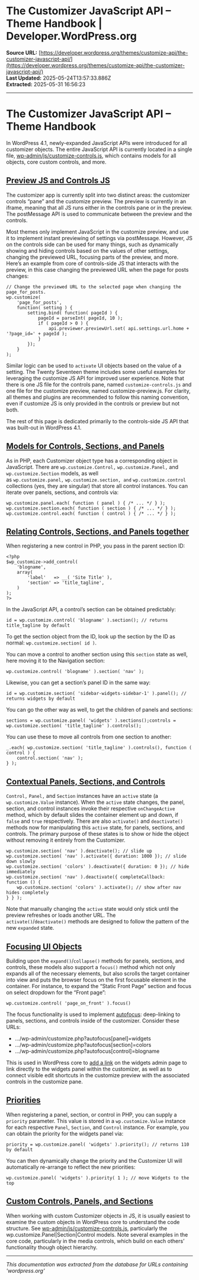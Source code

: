 # The Customizer JavaScript API – Theme Handbook | Developer.WordPress.org

**Source URL:** [https://developer.wordpress.org/themes/customize-api/the-customizer-javascript-api/](https://developer.wordpress.org/themes/customize-api/the-customizer-javascript-api/)  
**Last Updated:** 2025-05-24T13:57:33.886Z  
**Extracted:** 2025-05-31 16:56:23

---

# The Customizer JavaScript API – Theme Handbook

In WordPress 4.1, newly-expanded JavaScript APIs were introduced for all customizer objects. The entire JavaScript API is currently located in a single file, [wp-admin/js/customize-controls.js](https://core.trac.wordpress.org/browser/trunk/src/js/_enqueues/wp/customize/controls.js), which contains models for all objects, core custom controls, and more.

## [Preview JS and Controls JS](#preview-js-and-controls-js)

The customizer app is currently split into two distinct areas: the customizer controls “pane” and the customize preview. The preview is currently in an iframe, meaning that all JS runs either in the controls pane or in the preview. The postMessage API is used to communicate between the preview and the controls.

Most themes only implement JavaScript in the customize preview, and use it to implement instant previewing of settings via postMessage. However, JS on the controls side can be used for many things, such as dynamically showing and hiding controls based on the values of other settings, changing the previewed URL, focusing parts of the preview, and more. Here’s an example from core of controls-side JS that interacts with the preview, in this case changing the previewed URL when the page for posts changes:

```
// Change the previewed URL to the selected page when changing the page_for_posts.
wp.customize(
	'page_for_posts',
	function( setting ) {
		setting.bind( function( pageId ) {
			pageId = parseInt( pageId, 10 );
			if ( pageId > 0 ) {
				api.previewer.previewUrl.set( api.settings.url.home + '?page_id=' + pageId );
			}
		});
	}
);
```

Similar logic can be used to `activate` UI objects based on the value of a setting. The Twenty Seventeen theme includes some useful examples for leveraging the customize JS API for improved user experience. Note that there is one JS file for the controls pane, named `customize-controls.js` and one file for the customize preview, named customize-preview.js. For clarity, all themes and plugins are recommended to follow this naming convention, even if customize JS is only provided in the controls or preview but not both.

The rest of this page is dedicated primarily to the controls-side JS API that was built-out in WordPress 4.1.

## [Models for Controls, Sections, and Panels](#models-for-controls-sections-and-panels)

As in PHP, each Customizer object type has a corresponding object in JavaScript. There are `wp.customize.Control,` `wp.customize.Panel,` and `wp.customize.Section` models, as well as `wp.customize.panel,` `wp.customize.section, and` `wp.customize.control` collections (yes, they are singular) that store all control instances. You can iterate over panels, sections, and controls via:

```
wp.customize.panel.each( function ( panel ) { /* ... */ } );
wp.customize.section.each( function ( section ) { /* ... */ } );
wp.customize.control.each( function ( control ) { /* ... */ } );
```

## [Relating Controls, Sections, and Panels together](#relating-controls-sections-and-panels-together)

When registering a new control in PHP, you pass in the parent section ID:

```
<?php
$wp_customize->add_control(
	'blogname',
	array(
		'label'   => __( 'Site Title' ),
		'section' => 'title_tagline',
	)
);
?>
```

In the JavaScript API, a control’s section can be obtained predictably:

```
id = wp.customize.control( 'blogname' ).section(); // returns title_tagline by default
```

To get the section object from the ID, look up the section by the ID as normal: `wp.customize.section( id )`.

You can move a control to another section using this `section` state as well, here moving it to the Navigation section:

```
wp.customize.control( 'blogname' ).section( 'nav' );
```

Likewise, you can get a section’s panel ID in the same way:

```
id = wp.customize.section( 'sidebar-widgets-sidebar-1' ).panel(); // returns widgets by default
```

You can go the other way as well, to get the children of panels and sections:  

```
sections = wp.customize.panel( 'widgets' ).sections();controls = wp.customize.section( 'title_tagline' ).controls();
```

You can use these to move all controls from one section to another:

```
_.each( wp.customize.section( 'title_tagline' ).controls(), function ( control ) {  
    control.section( 'nav' );
} );
```

## [Contextual Panels, Sections, and Controls](#contextual-panels-sections-and-controls)

`Control,` `Panel,` and `Section` instances have an `active` state (a `wp.customize.Value` instance). When the `active` state changes, the panel, section, and control instances invoke their respective `onChangeActive` method, which by default slides the container element up and down, if `false` and `true` respectively. There are also `activate()` and `deactivate()` methods now for manipulating this `active` state, for panels, sections, and controls. The primary purpose of these states is to show or hide the object without removing it entirely from the Customizer.

```
wp.customize.section( 'nav' ).deactivate(); // slide up
wp.customize.section( 'nav' ).activate({ duration: 1000 }); // slide down slowly
wp.customize.section( 'colors' ).deactivate({ duration: 0 }); // hide immediately
wp.customize.section( 'nav' ).deactivate({ completeCallback:
function () {  
    wp.customize.section( 'colors' ).activate(); // show after nav hides completely
} } );
```

Note that manually changing the `active` state would only stick until the preview refreshes or loads another URL. The `activate()`/`deactivate()` methods are designed to follow the pattern of the new `expanded` state.

## [Focusing UI Objects](#focusing-ui-objects)

Building upon the `expand()`/`collapse()` methods for panels, sections, and controls, these models also support a `focus()` method which not only expands all of the necessary elements, but also scrolls the target container into view and puts the browser focus on the first focusable element in the container. For instance, to expand the “Static Front Page” section and focus on select dropdown for the “Front page”:

```
wp.customize.control( 'page_on_front' ).focus()
```

The focus functionality is used to implement [autofocus](https://core.trac.wordpress.org/ticket/28650 "#28650: Allow Customizer elements (controls, sections, and panels) to be deep-linked"): deep-linking to panels, sections, and controls inside of the customizer. Consider these URLs:

*   …/wp-admin/customize.php?autofocus\[panel\]=widgets
*   …/wp-admin/customize.php?autofocus\[section\]=colors
*   …/wp-admin/customize.php?autofocus\[control\]=blogname

This is used in WordPress core to [add a link](https://core.trac.wordpress.org/ticket/28032 "#28032: Headers, Backgrounds, and Widgets in the Customizer are not discoverable from their separate admin screens.") on the widgets admin page to link directly to the widgets panel within the customizer, as well as to connect visible edit shortcuts in the customize preview with the associated controls in the customize pane.

## [Priorities](#priorities)

When registering a panel, section, or control in PHP, you can supply a `priority` parameter. This value is stored in a `wp.customize.Value` instance for each respective `Panel`, `Section`, and `Control` instance. For example, you can obtain the priority for the widgets panel via:

```
priority = wp.customize.panel( 'widgets' ).priority(); // returns 110 by default
```

You can then dynamically change the priority and the Customizer UI will automatically re-arrange to reflect the new priorities:

```
wp.customize.panel( 'widgets' ).priority( 1 ); // move Widgets to the top
```

## [Custom Controls, Panels, and Sections](#custom-controls-panels-and-sections)

When working with custom Customizer objects in JS, it is usually easiest to examine the custom objects in WordPress core to understand the code structure. See [wp-admin/js/customize-controls.js](https://core.trac.wordpress.org/browser/trunk/src/js/_enqueues/wp/customize/controls.js), particularly the wp.customize.Panel|Section|Control models. Note several examples in the core code, particularly in the media controls, which build on each others’ functionality though object hierarchy.

---

*This documentation was extracted from the database for URLs containing 'wordpress.org'*
